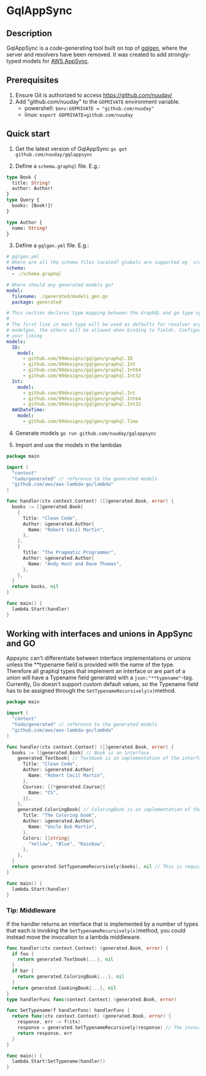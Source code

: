 # GqlAppSync

## Description

GqlAppSync is a code-generating tool built on top of [gqlgen](https://github.com/99designs/gqlgen), where the server and resolvers have been removed.
It was created to add strongly-typed models for [AWS AppSync](https://aws.amazon.com/appsync/).

## Prerequisites

1. Ensure Git is authorized to access https://github.com/nuuday/
2. Add "github.com/nuuday" to the `GOPRIVATE` environment variable.
   - powershell: `$env:GOPRIVATE = "github.com/nuuday"`
   - linux: `export GOPRIVATE=github.com/nuuday`

## Quick start

1. Get the latest version of GqlAppSync
   `go get github.com/nuuday/gqlappsync`

2. Define a `schema.graphql` file.
   E.g.:

```graphql
type Book {
  title: String!
  author: Author!
}
type Query {
  books: [Book!]!
}

type Author {
  name: String!
}
```

3. Define a `gqlgen.yml` file.
   E.g.:

```yaml
# gqlgen.yml
# Where are all the schema files located? globals are supported eg  src/**/*.graphqls
schema:
  - ./schema.graphql

# Where should any generated models go?
model:
  filename: ./generated/models_gen.go
  package: generated

# This section declares type mapping between the GraphQL and go type systems
#
# The first line in each type will be used as defaults for resolver arguments and
# modelgen, the others will be allowed when binding to fields. Configure them to
# your liking
models:
  ID:
    model:
      - github.com/99designs/gqlgen/graphql.ID
      - github.com/99designs/gqlgen/graphql.Int
      - github.com/99designs/gqlgen/graphql.Int64
      - github.com/99designs/gqlgen/graphql.Int32
  Int:
    model:
      - github.com/99designs/gqlgen/graphql.Int
      - github.com/99designs/gqlgen/graphql.Int64
      - github.com/99designs/gqlgen/graphql.Int32
  AWSDateTime:
    model:
      - github.com/99designs/gqlgen/graphql.Time
```

4. Generate models
   `go run github.com/nuuday/gqlappsync`

5. Import and use the models in the lambdas

```go
package main

import (
  "context"
  "todo/generated" // reference to the generated models
  "github.com/aws/aws-lambda-go/lambda"
)

func handler(ctx context.Context) ([]generated.Book, error) {
  books := []generated.Book{
    {
      Title: "Clean Code",
      Author: &generated.Author{
        Name: "Robert Cecil Martin",
      },
    },
    {
      Title: "The Pragmatic Programmer",
      Author: &generated.Author{
        Name: "Andy Hunt and Dave Thomas",
      },
    },
  }
  return books, nil
}

func main() {
  lambda.Start(handler)
}
```

## Working with interfaces and unions in AppSync and GO

Appsync can't differentiate between interface implementations or unions unless the **typename field is provided with the name of the type.
Therefore all graphql types that implement an interface or are part of a union will have a Typename field generated with a `json:"**typename"`-tag. Currently, Go doesn't support custom default values, so the Typename field has to be assigned through the `SetTypenameRecursively(x)`method.

```go
package main

import (
  "context"
  "todo/generated" // reference to the generated models
  "github.com/aws/aws-lambda-go/lambda"
)

func handler(ctx context.Context) ([]generated.Book, error) {
  books := []generated.Book{ // Book is an interface
    generated.Textbook{ // Textbook is an implementation of the interface 
      Title: "Clean Code",
      Author: &generated.Author{
        Name: "Robert Cecil Martin",
      },
      Courses: []*generated.Course{{
        Name: "CS",
      }},
    },
    generated.ColoringBook{ // ColoringBook is an implementation of the interface
      Title: "The Coloring book",
      Author: &generated.Author{
        Name: "Uncle Bob Martin",
      },
      Colors: []string{
        "Yellow", "Blue", "Rainbow",
      },
    },
  }
  return generated.SetTypenameRecursively(books), nil // This is required for Appsync to know which type is being returned.
}

func main() {
  lambda.Start(handler)
}
```

### Tip: Middleware
If the handler returns an interface that is implemented by a number of types that each is invoking the `SetTypenameRecursively(x)`method, you could instead move the invocation to a lambda middleware.

```go
func handler(ctx context.Context) (generated.Book, error) {
  if foo {
    return generated.Textbook{...}, nil
  }
  if bar {
    return generated.ColoringBook{...}, nil
  }
  return generated.CookingBook{...}, nil
}
type handlerFunc func(context.Context) (generated.Book, error)

func SetTypename(f handlerFunc) handlerFunc {
  return func(ctx context.Context) (generated.Book, error) {
    response, err := f(ctx)
    response = generated.SetTypenameRecursively(response) // The invocation 
    return response, err
  }
}

func main() {
  lambda.Start(SetTypename(handler))
}
```
